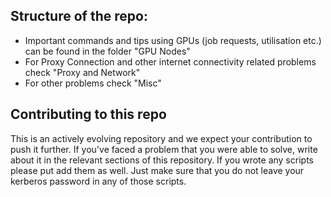 ## Structure of the repo:

- Important commands and tips using GPUs (job requests, utilisation etc.) can be found in the folder "GPU Nodes"
- For Proxy Connection and other internet connectivity related problems check "Proxy and Network"
- For other problems check "Misc"

## Contributing to this repo

This is an actively evolving repository and we expect your contribution to push it further. If you've faced a problem that you were able to solve, write about it in the relevant sections of this repository.
If you wrote any scripts please put add them as well. Just make sure that you do not leave your kerberos password in any of those scripts.
